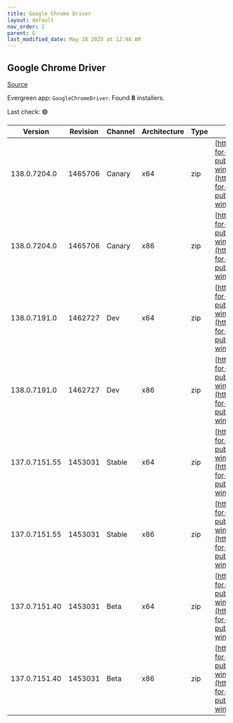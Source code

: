 ```yaml
---
title: Google Chrome Driver
layout: default
nav_order: 2
parent: G
last_modified_date: May 28 2025 at 12:48 AM
---
```


## Google Chrome Driver

[Source](https://googlechromelabs.github.io/chrome-for-testing/)

Evergreen app: `GoogleChromeDriver`. Found **8** installers.

Last check: 🟢

| Version       | Revision | Channel | Architecture | Type | URI                                                                                                                                                                                                        |
| ------------- | -------- | ------- | ------------ | ---- | ---------------------------------------------------------------------------------------------------------------------------------------------------------------------------------------------------------- |
| 138.0.7204.0  | 1465706  | Canary  | x64          | zip  | [https://storage.googleapis.com/chrome-for-testing-public/138.0.7204.0/win64/chromedriver-win64.zip](https://storage.googleapis.com/chrome-for-testing-public/138.0.7204.0/win64/chromedriver-win64.zip)   |
| 138.0.7204.0  | 1465706  | Canary  | x86          | zip  | [https://storage.googleapis.com/chrome-for-testing-public/138.0.7204.0/win32/chromedriver-win32.zip](https://storage.googleapis.com/chrome-for-testing-public/138.0.7204.0/win32/chromedriver-win32.zip)   |
| 138.0.7191.0  | 1462727  | Dev     | x64          | zip  | [https://storage.googleapis.com/chrome-for-testing-public/138.0.7191.0/win64/chromedriver-win64.zip](https://storage.googleapis.com/chrome-for-testing-public/138.0.7191.0/win64/chromedriver-win64.zip)   |
| 138.0.7191.0  | 1462727  | Dev     | x86          | zip  | [https://storage.googleapis.com/chrome-for-testing-public/138.0.7191.0/win32/chromedriver-win32.zip](https://storage.googleapis.com/chrome-for-testing-public/138.0.7191.0/win32/chromedriver-win32.zip)   |
| 137.0.7151.55 | 1453031  | Stable  | x64          | zip  | [https://storage.googleapis.com/chrome-for-testing-public/137.0.7151.55/win64/chromedriver-win64.zip](https://storage.googleapis.com/chrome-for-testing-public/137.0.7151.55/win64/chromedriver-win64.zip) |
| 137.0.7151.55 | 1453031  | Stable  | x86          | zip  | [https://storage.googleapis.com/chrome-for-testing-public/137.0.7151.55/win32/chromedriver-win32.zip](https://storage.googleapis.com/chrome-for-testing-public/137.0.7151.55/win32/chromedriver-win32.zip) |
| 137.0.7151.40 | 1453031  | Beta    | x64          | zip  | [https://storage.googleapis.com/chrome-for-testing-public/137.0.7151.40/win64/chromedriver-win64.zip](https://storage.googleapis.com/chrome-for-testing-public/137.0.7151.40/win64/chromedriver-win64.zip) |
| 137.0.7151.40 | 1453031  | Beta    | x86          | zip  | [https://storage.googleapis.com/chrome-for-testing-public/137.0.7151.40/win32/chromedriver-win32.zip](https://storage.googleapis.com/chrome-for-testing-public/137.0.7151.40/win32/chromedriver-win32.zip) |
